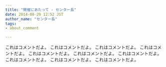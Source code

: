 ```yaml
---
title: "開催にあたって - センター長"
date: 2014-08-29 12:52 JST
author_name: "センター長"
tags:
- about_comment

---
```

これはコメントだよ。
これはコメントだよ。
これはコメントだよ。
これはコメントだよ。
これはコメントだよ。
これはコメントだよ。
これはコメントだよ。
これはコメントだよ。
これはコメントだよ。
これはコメントだよ。
